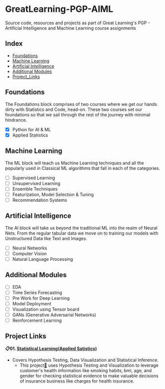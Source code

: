 # GreatLearning-PGP-AIML
Source code, resources and projects as part of Great Learning's PGP - Artificial Intelligence and Machine Learning course assignments

## Index
- [Foundations](#foundations)
- [Machine Learning](#machine-learning)
- [Artificial Intelligence](#artificial-intelligence)
- [Additional Modules](#additional-modules)
- [Project_Links](#project-links)

## Foundations
The Foundations block comprises of two courses where we get our hands dirty with Statistics and Code, head-on. These two courses set our foundations so that we sail through the rest of the journey with minimal hindrance.

 - [x] Python for AI & ML
 - [x] Applied Statistics

## Machine Learning
The ML block will teach us Machine Learning techniques and all the popularly used in Classical ML algorithms that fall in each of the categories.

- [ ] Supervised Learning
- [ ] Unsupervised Learning
- [ ] Ensemble Techniques
- [ ] Featurization, Model Selection & Tuning
- [ ] Recommendation Systems

## Artificial Intelligence
The AI block will take us beyond the traditional ML into the realm of Neural Nets. From the regular tabular data we move on to training our models with Unstructured Data like Text and Images.
- [ ] Neural Networks
- [ ] Computer Vision
- [ ] Natural Language Processing

## Additional Modules
- [ ] EDA
- [ ] Time Series Forecasting
- [ ] Pre Work for Deep Learning
- [ ] Model Deployment
- [ ] Visualization using Tensor board
- [ ] GANs (Generative Adversarial Networks)
- [ ] Reinforcement Learning

## Project Links
**:clipboard:01. [Statistical Learning(Applied Satistics)](https://github.com/shruti18j/GreatLearning-PGP-AIML/blob/c14754c19dac373cd2c19dde3b3312b15146fc7c/01.%20Applied%20Statistics/Project%201%20-%20Statistical%20Learning_Healthcare.ipynb)**
   - Covers Hypothesis Testing, Data Visualization and Statistical Inference.
      -  This project[:bookmark:](https://github.com/shruti18j/GreatLearning-PGP-AIML/blob/c14754c19dac373cd2c19dde3b3312b15146fc7c/01.%20Applied%20Statistics/Project%201%20-%20Statistical%20Learning_Healthcare.ipynb) uses Hypothesis Testing and Visualization to leverage customer's health information like smoking habits, bmi, age, and gender for checking statistical evidence to make valuable decisions of insurance business like charges for health insurance.


<!--
# AIML-Projects
Projects which were completed as part of assignments of Great Learning's PGP in Artificial Intelligence and Machine Learning

## Installations
```
$ git clone https://github.com/ramanks19/AIML-Projects.git
$ cd AIML-Projects
```

## Projects Done
**1. Statistical Learning**
   - Covers Hypothesis Testing, Data Visualization and Statistical Inference.
      - **Project link:** [Applied Stats](https://github.com/ramanks19/AIML-Projects/blob/main/01.%20Applied%20Statistics/Project%201%20-%20Statistical%20Learning_Healthcare.ipynb)
         - This project used Hypothesis Testing and Visualization to leverage customer's health information like smoking habits, bmi, age, and gender for checking statistical evidence to make valuable decisions of insurance business like charges for health insurance.

**2. Supervised Machine Learning**
   - Covers Logistic Regression, Naive Bayes Classifiers and K-NN Classification
      - **Project link:** [Supervised Machine Learning](https://github.com/ramanks19/AIML-Projects/blob/main/02.%20Supervised%20Machine%20Learning/Project%202%20-%20Supervised%20Learning_Banking.ipynb)
        - Identified potential loan customers for Thera Bank using classification techniques. Compared models built with Logistic Regression and KNN algorithm in order to select the best performing one.

**3. Ensemble Techniques**
   - Covers EDA, Logistic Regression, KNN Classifiers, SVM Classifiers, Naive Bayes, Ensemble, Decision Trees, Bagging
      - **Project link:** [Ensemble Techniques](https://github.com/ramanks19/AIML-Projects/blob/main/03.%20Ensemble%20Techniques/Project%203%20-%20Ensemble%20Learning_Medical.ipynb)
         - Involved using classification algorithms and Ensemble techniques to diagnose Parkinson’s Disease (PD) using the patient voice recording data. Various models were used including Naive Bayes, Logistic Regression, SVM, Decision Tree, Bagging etc. and comparison of accuracy across these models was done to finalise the model for prediction.

**4. Unsupervised Machine Learning**
   - Covers Support Vector Machines, Principal Component Analysis, Classification
      - **Project link:** [Unsupervised Learning](https://github.com/ramanks19/AIML-Projects/blob/main/04.%20Unsupervised%20Machine%20Learning/Project%204%20-%20Unsupervised%20Learning_Object_Recognition.ipynb)
         - Classified vehicles into different types based on silhouettes which may be viewed from many angles. Used PCA in order to reduce dimensionality and SVM for classification

**5. Featurization, Model Selection & Tuning**
   - Covers Regression, Decision Trees, Feature Engineering
      - **Project link:** [Feature Engineering Techniques](https://github.com/ramanks19/AIML-Projects/blob/main/05.%20Featurization%2C%20Model%20Selection%20%26%20Tuning/Project%205%20-%20FMST_Cement_Manufacturing.ipynb)
        - Used feature exploration and selection technique to predict the strength of high-performance concrete. Used regression models like Decision tree regressors to find out the most important features and predict the strength. Cross-validation techniques and Grid search were used to tune the parameters for the best model performance.

**6. Recommendation Systems**
   - Covers Introduction to Recommendation systems, Popularity based model, Collaborative filtering (User similarity & Item similarity)
      - **Project link:** [Recommendation Systems](https://github.com/ramanks19/AIML-Projects/blob/main/06.%20Recommendation%20Systems/Project%206%20-%20Recommendation_System.ipynb)
        - Project involved building recommendation systems for Amazon products. A popularity-based model and a collaborative Filtering models were used and evaluated to recommend top-10 product for a user.
    
**7. Neural Networks**
   - Covers Introduction to Neural Networks, Deep Learning, Keras and Image Recognition
      - **Project link:** [Neural Networks](https://github.com/ramanks19/AIML-Projects/blob/main/07.%20Introduction%20to%20Neural%20Networks/Project%207-%20Neural%20Network_SVHN.ipynb)
        - SVHN is a real-world image dataset for developing object recognition algorithms with a requirement on data formatting but comes from a significantly harder, unsolved, real-world problem (recognizing digits and numbers in natural scene images). SVHN is obtained from house numbers in Google Street View images. The objective of the project is to learn how to implement a simple image classification pipeline based on the k-Nearest Neighbour and a deep neural network.

**8. Computer Vision - Face Mask Segmentation**
   - Covers Introduction to Convolutional Neural Networks, Convolution, Pooling, Padding & its mechanisms, Transfer Learning, Forward propagation & Backpropagation for CNNs, CNN architectures like AlexNet, VGGNet, InceptionNet, ResNet, MobileNet
      - **Project link:** [Face Detection](https://github.com/ramanks19/AIML-Projects/blob/main/08.%20Computer%20Vision%20-%20Face%20Mask%20Segmentation/Project%208%20-%20CV_Face_Mask_Segmentation.ipynb)
         - Predict and apply masks over the faces within images using CNN and image recognition algorithms. In this hands-on project, the goal is to build a system, which includes building a face detector to locate the position of a face in an image and apply a segmentation mask on the face.

**9. Computer Vision - Face Recognition**
   - Covers Semantic segmentation, Siamese Networks, YOLO, Object & Face Recognition Techniques
      - **Project link:** [Face Recognition](https://github.com/sharmapratik88/AIML-Projects/blob/master/09_Advanced%20Computer%20Vision/09_Computer_Vision_Face_Recognition.ipynb)
         - Recognize, identify and classify faces within images using CNN and image recognition algorithms. In this hands-on project, the goal is to build a face recognition system, which includes building a face detector to locate the position of a face in an image and a face identification model to recognize whose face it is by matching it to the existing database of faces.
   
**10. Natural Language Processing - Sentiment Analysis**
   - Covers Bag of Words Model, POS Tagging, Tokenization, Word Vectorizer, TF-IDF, Named Entity Recognition, Stop Words
      - **Project link:** [Sentiment Analysis](https://github.com/ramanks19/AIML-Projects/blob/main/10.%20Natural%20Language%20Processing%20-%20Sentiment%20Analysis/Project%2010%20-%20NLP_Sentiment_Analysis.ipynb)
         - The objective of this project is to build a text classification model that analyses the customer's sentiments based on their reviews in the IMDB database. The model uses a complex deep learning model to build an embedding layer followed by a classification algorithm to analyze the sentiment of the customers.
         
**11. Natural Language Processing - Sarcasm Detection**
   - Covers Introduction to Sequential data, Vanishing & Exploding gradients in RNNs, LSTMs, GRUs (Gated recurrent unit), RNNs and its mechanisms, Time series analysis, LSTMs with attention mechanism
      - **Project link:** [Sarcasm Detection](https://github.com/ramanks19/AIML-Projects/blob/main/11.%20Natural%20Language%20Processing%20-%20Sarcasm%20Detection/Project%2011%20-%20NLP_Sarcasm_Detection.ipynb)
         - The goal of this hands-on project is to analyse the headlines of the articles from news sources and detect whether they are sarcastic or not.


-->
